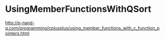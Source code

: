 UsingMemberFunctionsWithQSort
====================





http://p-nand-q.com/programming/cplusplus/using_member_functions_with_c_function_pointers.html





